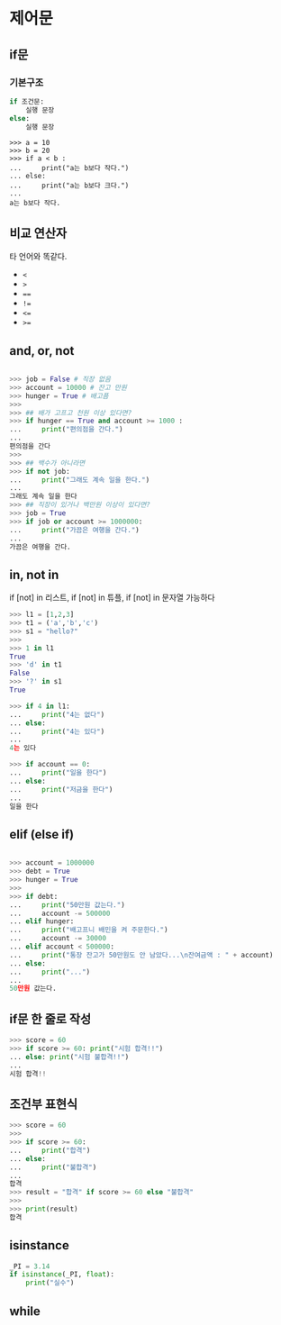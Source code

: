 # 제어문

## if문

### 기본구조 

``` python
if 조건문:
    실행 문장
else:
    실행 문장 
```

```
>>> a = 10
>>> b = 20
>>> if a < b :
...     print("a는 b보다 작다.")
... else:
...     print("a는 b보다 크다.")
...
a는 b보다 작다.
```



## 비교 연산자

타 언어와 똑같다. 

* `<`
* `>`
* `==`
* `!=`
* `<=`
* `>=`



## and, or, not

``` python

>>> job = False # 직장 없음
>>> account = 10000 # 잔고 만원
>>> hunger = True # 배고픔
>>>
>>> ## 배가 고프고 천원 이상 있다면?
>>> if hunger == True and account >= 1000 :
...     print("편의점을 간다.")
...
편의점을 간다
>>>
>>> ## 백수가 아니라면
>>> if not job:
...     print("그래도 계속 일을 한다.")
...
그래도 계속 일을 한다
>>> ## 직장이 있거나 백만원 이상이 있다면?
>>> job = True
>>> if job or account >= 1000000:
...     print("가끔은 여행을 간다.")
...
가끔은 여행을 간다.

```


## in, not in

if [not] in 리스트, if [not] in 튜플, if [not] in 문자열 가능하다

``` python
>>> l1 = [1,2,3]
>>> t1 = ('a','b','c')
>>> s1 = "hello?"
>>>
>>> 1 in l1
True
>>> 'd' in t1
False
>>> '?' in s1
True

>>> if 4 in l1:
...     print("4는 없다")
... else:
...     print("4는 있다")
...
4는 있다 

```


``` python
>>> if account == 0:
...     print("일을 한다")
... else:
...     print("저금을 한다")
...
일을 한다
```




## elif (else if)

``` python

>>> account = 1000000
>>> debt = True
>>> hunger = True
>>>
>>> if debt:
...     print("50만원 값는다.")
...     account -= 500000
... elif hunger:
...     print("배고프니 배민을 켜 주문한다.")
...     account -= 30000
... elif account < 500000:
...     print("통장 잔고가 50만원도 안 남았다...\n잔여금액 : " + account)
... else:
...     print("...")
...
50만원 값는다.

```



## if문 한 줄로 작성 

``` python
>>> score = 60
>>> if score >= 60: print("시험 합격!!")
... else: print("시험 불합격!!")
...
시험 합격!!
```


## 조건부 표현식 

``` python
>>> score = 60
>>>
>>> if score >= 60:
...     print("합격")
... else:
...     print("불합격")
...
합격
>>> result = "합격" if score >= 60 else "불합격"
>>>
>>> print(result)
합격
```


## isinstance

``` python
_PI = 3.14
if isinstance(_PI, float):
    print("실수")
```









## while



